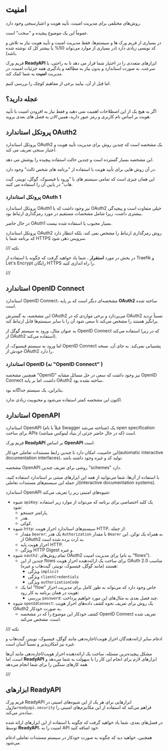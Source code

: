 # امنیت

روش‌های مختلفی برای مدیریت امنیت، تأیید هویت و اعتبارسنجی وجود دارد.

عموماً این یک موضوع پیچیده و "سخت" است.

در بسیاری از فریم ورک ها و سیستم‌ها، فقط مدیریت امنیت و تأیید هویت نیاز به تلاش و کد نویسی زیادی دارد (در بسیاری از موارد می‌تواند 50% یا بیشتر کل کد نوشته شده باشد).


فریم ورک **ReadyAPI** ابزارهای متعددی را در اختیار شما قرار می دهد تا به راحتی، با سرعت، به صورت استاندارد و بدون نیاز به مطالعه و یادگیری همه جزئیات امنیت، در مدیریت **امنیت** به شما کمک کند.

اما قبل از آن، بیایید برخی از مفاهیم کوچک را بررسی کنیم.

## عجله دارید؟

اگر به هیچ یک از این اصطلاحات اهمیت نمی دهید و فقط نیاز به افزودن امنیت با تأیید هویت بر اساس نام کاربری و رمز عبور دارید، *همین الان* به فصل های بعدی بروید.

## پروتکل استاندارد OAuth2

پروتکل استاندارد OAuth2 یک مشخصه است که چندین روش برای مدیریت تأیید هویت و اعتبار سنجی تعریف می کند.

این مشخصه بسیار گسترده است و چندین حالت استفاده پیچیده را پوشش می دهد.

در آن روش هایی برای تأیید هویت با استفاده از "برنامه های شخص ثالث" وجود دارد.

این همان چیزی است که تمامی سیستم های با "ورود با فیسبوک، گوگل، توییتر، گیت هاب" در پایین آن را استفاده می کنند.

### پروتکل استاندارد OAuth 1

پروتکل استاندارد  OAuth1 نیز وجود داشت که با OAuth2 خیلی متفاوت است و پیچیدگی بیشتری داشت، زیرا شامل مشخصات مستقیم در مورد رمزگذاری ارتباط بود.

در حال حاضر OAuth1 بسیار محبوب یا استفاده شده نیست.

پروتکل استاندارد OAuth2 روش رمزگذاری ارتباط را مشخص نمی کند، بلکه انتظار دارد که برنامه شما با HTTPS سرویس دهی شود.

/// نکته

در بخش در مورد **استقرار** ، شما یاد خواهید گرفت که چگونه با استفاده از Traefik و Let's Encrypt رایگان HTTPS را راه اندازی کنید.

///

## استاندارد OpenID Connect

استاندارد OpenID Connect، مشخصه‌ای دیگر است که بر پایه **OAuth2** ساخته شده است.

این مشخصه، به گسترش OAuth2 می‌پردازد و برخی مواردی که در OAuth2 نسبتاً تردید برانگیز هستند را مشخص می‌کند تا سعی شود آن را با سایر سیستم‌ها قابل ارتباط کند.

به عنوان مثال، ورود به سیستم گوگل از OpenID Connect استفاده می‌کند (که در زیر از OAuth2 استفاده می‌کند).

اما ورود به سیستم فیسبوک، از OpenID Connect پشتیبانی نمی‌کند. به جای آن، نسخه خودش از OAuth2 را دارد.

### استاندارد OpenID (نه "OpenID Connect" )

همچنین مشخصه "OpenID" نیز وجود داشت که سعی در حل مسائل مشابه OpenID Connect داشت، اما بر پایه OAuth2 ساخته نشده بود.

بنابراین، یک سیستم جداگانه بود.

اکنون این مشخصه کمتر استفاده می‌شود و محبوبیت زیادی ندارد.

## استاندارد OpenAPI

استاندارد OpenAPI (قبلاً با نام Swagger شناخته می‌شد) یک open specification برای ساخت APIs (که در حال حاضر جزئی از بنیاد لینوکس میباشد) است.

فریم ورک **ReadyAPI** بر اساس **OpenAPI** است.

این خاصیت، امکان دارد تا چندین رابط مستندات تعاملی خودکار(automatic interactive documentation interfaces)، تولید کد و غیره وجود داشته باشد.

مشخصه OpenAPI روشی برای تعریف چندین "schemes" دارد.

با استفاده از آن‌ها، شما می‌توانید از همه این ابزارهای مبتنی بر استاندارد استفاده کنید، از جمله این سیستم‌های مستندات تعاملی(interactive documentation systems).

استاندارد OpenAPI شیوه‌های امنیتی زیر را تعریف می‌کند:

* شیوه `apiKey`: یک کلید اختصاصی برای برنامه که می‌تواند از موارد زیر استفاده شود:
    * پارامتر جستجو.
    * هدر.
    * کوکی.
* شیوه `http`: سیستم‌های استاندارد احراز هویت HTTP، از جمله:
    * مقدار `bearer`: یک هدر `Authorization` با مقدار `Bearer` به همراه یک توکن. این از OAuth2 به ارث برده شده است.
    * احراز هویت پایه HTTP.
    * ویژگی HTTP Digest و غیره.
* شیوه `oauth2`: تمام روش‌های OAuth2 برای مدیریت امنیت (به نام "flows").
    * چندین از این flows برای ساخت یک ارائه‌دهنده احراز هویت OAuth 2.0 مناسب هستند (مانند گوگل، فیسبوک، توییتر، گیت‌هاب و غیره):
        * ویژگی `implicit`
        * ویژگی `clientCredentials`
        * ویژگی `authorizationCode`
    * اما یک "flow" خاص وجود دارد که می‌تواند به طور کامل برای مدیریت احراز هویت در همان برنامه به کار رود:
        * بررسی `password`: چند فصل بعدی به مثال‌های این مورد خواهیم پرداخت.
* شیوه `openIdConnect`: یک روش برای تعریف نحوه کشف داده‌های احراز هویت OAuth2 به صورت خودکار.
    * کشف خودکار این موضوع را که در مشخصه OpenID Connect تعریف شده است، مشخص می‌کند.

/// نکته

ادغام سایر ارائه‌دهندگان احراز هویت/اجازه‌دهی مانند گوگل، فیسبوک، توییتر، گیت‌هاب و غیره نیز امکان‌پذیر و نسبتاً آسان است.

مشکل پیچیده‌ترین مسئله، ساخت یک ارائه‌دهنده احراز هویت/اجازه‌دهی مانند آن‌ها است، اما **ReadyAPI** ابزارهای لازم برای انجام این کار را با سهولت به شما می‌دهد و همه کارهای سنگین را برای شما انجام می‌دهد.

///

## ابزارهای **ReadyAPI**

فریم ورک ReadyAPI ابزارهایی برای هر یک از این شیوه‌های امنیتی در ماژول`readyapi.security` فراهم می‌کند که استفاده از این مکانیزم‌های امنیتی را ساده‌تر می‌کند.

در فصل‌های بعدی، شما یاد خواهید گرفت که چگونه با استفاده از این ابزارهای ارائه شده توسط **ReadyAPI**، امنیت را به API خود اضافه کنید.

همچنین، خواهید دید که چگونه به صورت خودکار در سیستم مستندات تعاملی ادغام می‌شود.

